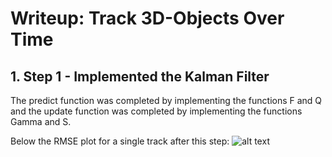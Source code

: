 # Writeup: Track 3D-Objects Over Time

## 1. Step 1 - Implemented the Kalman Filter
The predict function was completed by implementing the functions F and Q and the update function was completed by implementing the functions Gamma and S.

Below the RMSE plot for a single track after this step:
![alt text](https://github.com/shirvonp/sensor_fusion/blob/main/images/step1_rmse_plot.png)
